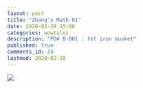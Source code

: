 ```yaml
---
layout: post 
title: "Zhang's Math 01"
date: 2020-02-28 15:06
categories: wowtales 
description: "PO# B-001 : fel iron musket"
published: true 
comments_id: 24 
lastmod: 2020-02-28
---
```


<img src="https://nan.nyc/assets/images/zhang-engimech-01.jpg" max-width="1000">
